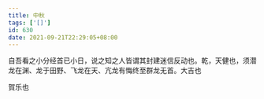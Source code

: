 ```yaml
---
title: 中秋
tags: ['[]']
id: 630
date: 2021-09-21T22:29:05+08:00
---
```



自吾看之小分经首已小日，说之知之人皆谓其封建迷信反动也。乾，天健也，须潜龙在渊、龙于田野、飞龙在天、亢龙有悔终至群龙无首。大吉也

賀乐也
